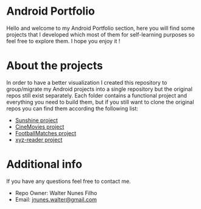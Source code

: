 # **Android Portfolio** #

Hello and welcome to my Android Portfolio section, here you will find some projects that I developed which most of them for self-learning purposes so feel free to explore them. 
I hope you enjoy it !

# **About the projects** #

In order to have a better visualization I created this repository to group/migrate my Android projects into a single repository but the original repos still exist separately. Each folder contains a functional project and everything you need to build them, but if you still want to clone the original repos you can find them according the following list:

- [Sunshine project](https://github.com/walternunes/sunshine)
- [CineMovies project](https://github.com/walternunes/Cine-movies)
- [FootballMatches project](https://github.com/walternunes/football-matches)
- [xyz-reader project](https://github.com/walternunes/xyz-reader)

# **Additional info** #

If you have any questions feel free to contact me.

* Repo Owner: Walter Nunes Filho
* Email: jnunes.walter@gmail.com
